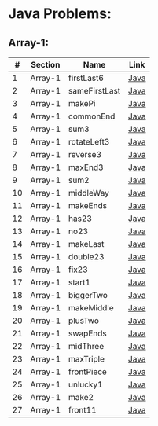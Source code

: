 Java Problems:
===============

Array-1:
---------


| # | Section | Name | Link |
|--------|----------|-------------|----------------|
| 1 | Array-1 | firstLast6 | [Java](001-firstLast6/firstLast6.java) |
| 2 | Array-1 | sameFirstLast | [Java](002-sameFirstLast/sameFirstLast.java) |
| 3 | Array-1 | makePi | [Java](003-makePi/makePi.java) |
| 4 | Array-1 | commonEnd | [Java](004-commonEnd/commonEnd.java) |
| 5 | Array-1 | sum3 | [Java](005-sum3/sum3.java) |
| 6 | Array-1 | rotateLeft3 | [Java](006-rotateLeft3/rotateLeft3.java) |
| 7 | Array-1 | reverse3 | [Java](007-reverse3/reverse3.java) |
| 8 | Array-1 | maxEnd3 | [Java](008-maxEnd3/maxEnd3.java) |
| 9 | Array-1 | sum2 | [Java](009-sum2/sum2.java) |
| 10 | Array-1 | middleWay | [Java](010-middleWay/middleWay.java) |
| 11 | Array-1 | makeEnds | [Java](011-makeEnds/makeEnds.java) |
| 12 | Array-1 | has23 | [Java](012-has23/has23.java) |
| 13 | Array-1 | no23 | [Java](013-no23/no23.java) |
| 14 | Array-1 | makeLast | [Java](014-makeLast/makeLast.java) |
| 15 | Array-1 | double23 | [Java](015-double23/double23.java) |
| 16 | Array-1 | fix23 | [Java](016-fix23/fix23.java) |
| 17 | Array-1 | start1 | [Java](017-start1/start1.java) |
| 18 | Array-1 | biggerTwo | [Java](018-biggerTwo/biggerTwo.java) |
| 19 | Array-1 | makeMiddle | [Java](019-makeMiddle/makeMiddle.java) |
| 20 | Array-1 | plusTwo | [Java](020-plusTwo/plusTwo.java) |
| 21 | Array-1 | swapEnds | [Java](021-swapEnds/swapEnds.java) |
| 22 | Array-1 | midThree | [Java](022-midThree/midThree.java) |
| 23 | Array-1 | maxTriple | [Java](023-maxTriple/maxTriple.java) |
| 24 | Array-1 | frontPiece | [Java](024-frontPiece/frontPiece.java) |
| 25 | Array-1 | unlucky1 | [Java](025-unlucky1/unlucky1.java) |
| 26 | Array-1 | make2 | [Java](026-make2/make2.java) |
| 27 | Array-1 | front11 | [Java](027-front11/front11.java) |
